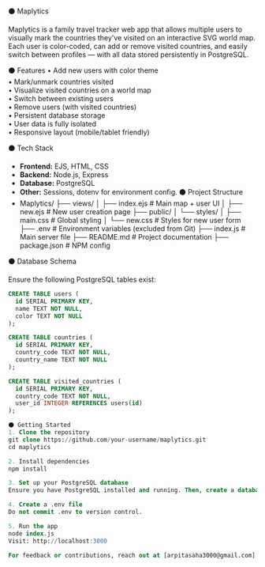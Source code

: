⚫ Maplytics

Maplytics is a family travel tracker web app that allows multiple users to visually mark the countries they've visited on an interactive SVG world map. Each user is color-coded, can add or remove visited countries, and easily switch between profiles — with all data stored persistently in PostgreSQL.

⚫ Features
• Add new users with color theme  
• Mark/unmark countries visited  
• Visualize visited countries on a world map  
• Switch between existing users  
• Remove users (with visited countries)  
• Persistent database storage  
• User data is fully isolated  
• Responsive layout (mobile/tablet friendly)

⚫ Tech Stack
- **Frontend:** EJS, HTML, CSS
- **Backend:** Node.js, Express
- **Database:** PostgreSQL
- **Other:** Sessions, dotenv for environment config.
⚫ Project Structure
-  Maplytics/
├── views/
│ ├── index.ejs # Main map + user UI
│ ├── new.ejs # New user creation page
├── public/
│ └── styles/
│ ├── main.css # Global styling
│ └── new.css # Styles for new user form
├── .env # Environment variables (excluded from Git)
├── index.js # Main server file
├── README.md # Project documentation
├── package.json # NPM config

⚫ Database Schema

Ensure the following PostgreSQL tables exist:

```sql
CREATE TABLE users (
  id SERIAL PRIMARY KEY,
  name TEXT NOT NULL,
  color TEXT NOT NULL
);

CREATE TABLE countries (
  id SERIAL PRIMARY KEY,
  country_code TEXT NOT NULL,
  country_name TEXT NOT NULL
);

CREATE TABLE visited_countries (
  id SERIAL PRIMARY KEY,
  country_code TEXT NOT NULL,
  user_id INTEGER REFERENCES users(id)
);

⚫ Getting Started
1. Clone the repository
git clone https://github.com/your-username/maplytics.git
cd maplytics

2. Install dependencies
npm install

3. Set up your PostgreSQL database
Ensure you have PostgreSQL installed and running. Then, create a database named world, and import your country data into the countries table.

4. Create a .env file
Do not commit .env to version control.

5. Run the app
node index.js
Visit: http://localhost:3000

For feedback or contributions, reach out at [arpitasaha3000@gmail.com]

